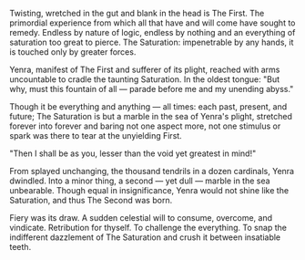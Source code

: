 Twisting, wretched in the gut and blank in the head is The First. The primordial experience from which all that have and will come have sought to remedy. Endless by nature of logic, endless by nothing and an everything of saturation too great to pierce. The Saturation: impenetrable by any hands, it is touched only by greater forces.

Yenra, manifest of The First and sufferer of its plight, reached with arms uncountable to cradle the taunting Saturation. In the oldest tongue: "But why, must this fountain of all — parade before me and my unending abyss."

Though it be everything and anything — all times: each past, present, and future; The Saturation is but a marble in the sea of Yenra's plight, stretched forever into forever and baring not one aspect more, not one stimulus or spark was there to tear at the unyielding First.

"Then I shall be as you, lesser than the void yet greatest in mind!"

From splayed unchanging, the thousand tendrils in a dozen cardinals, Yenra dwindled. Into a minor thing, a second — yet dull — marble in the sea unbearable. Though equal in insignificance, Yenra would not shine like the Saturation, and thus The Second was born.

Fiery was its draw. A sudden celestial will to consume, overcome, and vindicate. Retribution for thyself. To challenge the everything. To snap the indifferent dazzlement of The Saturation and crush it between insatiable teeth.